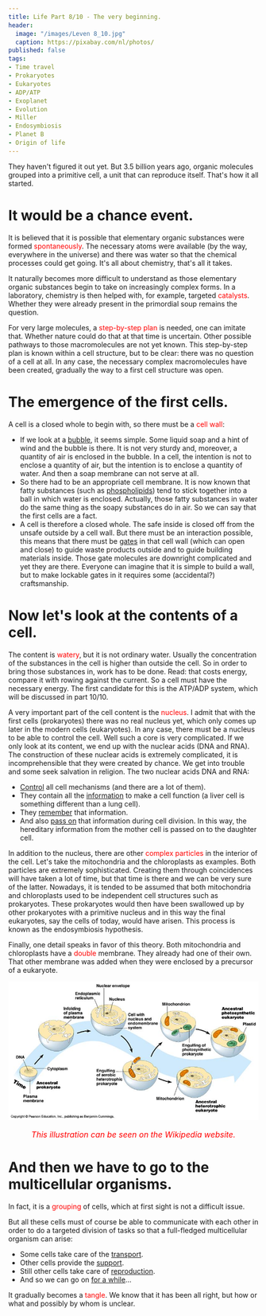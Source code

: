 ```yaml
---
title: Life Part 8/10 - The very beginning.
header:
  image: "/images/Leven 8_10.jpg"
  caption: https://pixabay.com/nl/photos/
published: false
tags:
- Time travel
- Prokaryotes
- Eukaryotes
- ADP/ATP
- Exoplanet
- Evolution
- Miller
- Endosymbiosis
- Planet B
- Origin of life
---
```


They haven't figured it out yet. But 3.5 billion years ago, organic molecules grouped into a primitive cell, a unit that can reproduce itself. That's how it all started.

# It would be a chance event.

It is believed that it is possible that elementary organic substances were formed <span style="color: red;">spontaneously</span>. The necessary atoms were available (by the way, everywhere in the universe) and there was water so that the chemical processes could get going. It's all about chemistry, that's all it takes. 

It naturally becomes more difficult to understand as those elementary organic substances begin to take on increasingly complex forms. In a laboratory, chemistry is then helped with, for example, targeted <span style="color: red;">catalysts</span>. Whether they were already present in the primordial soup remains the question.

For very large molecules, a <span style="color: red;">step-by-step plan</span> is needed, one can imitate that. Whether nature could do that at that time is uncertain. Other possible pathways to those macromolecules are not yet known. This step-by-step plan is known within a cell structure, but to be clear: there was no question of a cell at all. In any case, the necessary complex macromolecules have been created, gradually the way to a first cell structure was open.

# The emergence of the first cells.

A cell is a closed whole to begin with, so there must be a <span style="color: red;">cell wall</span>:
* If we look at a <u>bubble</u>, it seems simple. Some liquid soap and a hint of wind and the bubble is there. It is not very sturdy and, moreover, a quantity of air is enclosed in the bubble. In a cell, the intention is not to enclose a quantity of air, but the intention is to enclose a quantity of water. And then a soap membrane can not serve at all.
* So there had to be an appropriate cell membrane. It is now known that fatty substances (such as <u>phospholipids</u>) tend to stick together into a ball in which water is enclosed. Actually, those fatty substances in water do the same thing as the soapy substances do in air. So we can say that the first cells are a fact.
* A cell is therefore a closed whole. The safe inside is closed off from the unsafe outside by a cell wall. But there must be an interaction possible, this means that there must be <u>gates</u> in that cell wall (which can open and close) to guide waste products outside and to guide building materials inside. Those gate molecules are downright complicated and yet they are there. Everyone can imagine that it is simple to build a wall, but to make lockable gates in it requires some (accidental?) craftsmanship.

# Now let's look at the contents of a cell.

The content is <span style="color: red;">watery</span>, but it is not ordinary water. Usually the concentration of the substances in the cell is higher than outside the cell. So in order to bring those substances in, work has to be done. Read: that costs energy, compare it with rowing against the current. So a cell must have the necessary energy. The first candidate for this is the ATP/ADP system, which will be discussed in part 10/10.

A very important part of the cell content is the <span style="color: red;">nucleus</span>. I admit that with the first cells (prokaryotes) there was no real nucleus yet, which only comes up later in the modern cells (eukaryotes). In any case, there must be a nucleus to be able to control the cell. Well such a core is very complicated. If we only look at its content, we end up with the nuclear acids (DNA and RNA). The construction of these nuclear acids is extremely complicated, it is incomprehensible that they were created by chance. We get into trouble and some seek salvation in religion. The two nuclear acids DNA and RNA:
* <u>Control</u> all cell mechanisms (and there are a lot of them).
* They contain all the <u>information</u> to make a cell function (a liver cell is something different than a lung cell).
* They <u>remember</u> that information.
* And also <u>pass on</u> that information during cell division. In this way, the hereditary information from the mother cell is passed on to the daughter cell.

In addition to the nucleus, there are other <span style="color: red;">complex particles</span> in the interior of the cell. Let's take the mitochondria and the chloroplasts as examples. Both particles are extremely sophisticated. Creating them through coincidences will have taken a lot of time, but that time is there and we can be very sure of the latter. Nowadays, it is tended to be assumed that both mitochondria and chloroplasts used to be independent cell structures such as prokaryotes. These prokaryotes would then have been swallowed up by other prokaryotes with a primitive nucleus and in this way the final eukaryotes, say the cells of today, would have arisen. This process is known as the endosymbiosis hypothesis.

Finally, one detail speaks in favor of this theory. Both mitochondria and chloroplasts have a <span style="color: red;">double</span> membrane. They already had one of their own. That other membrane was added when they were enclosed by a precursor of a eukaryote.

<div align="center"><img src="/images/Endosymbiosis.jpg" alt="" width="" height=""></div>

<p style="text-align: center; font-size: 12pt;"><span style="color: red;"><i>This illustration can be seen on the Wikipedia website.</i></span></p>

# And then we have to go to the multicellular organisms.

In fact, it is a <span style="color: red;">grouping</span> of cells, which at first sight is not a difficult issue.

But all these cells must of course be able to communicate with each other in order to do a targeted division of tasks so that a full-fledged multicellular organism can arise:
* Some cells take care of the <u>transport</u>.
* Other cells provide the <u>support</u>.
* Still other cells take care of <u>reproduction</u>.
* And so we can go on <u>for a while</u>...

It gradually becomes a <span style="color: red;">tangle</span>. We know that it has been all right, but how or what and possibly by whom is unclear.
